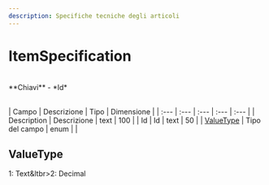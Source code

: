 ```yaml
---
description: Specifiche tecniche degli articoli
---
```

# ItemSpecification

<br>
**Chiavi**
- *Id*
<br><br>

| Campo | Descrizione | Tipo | Dimensione | 
| :--- | :--- | :--- | :--- | :--- |
| Description | Descrizione | text | 100 |
| Id | Id | text | 50 |
| [ValueType](#valuetype) | Tipo del campo | enum |  |

ValueType
---
1: Text&ltbr&gt;2: Decimal


